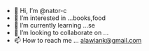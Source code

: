 - 👋 Hi, I’m @nator-c
- 👀 I’m interested in ...books,food
- 🌱 I’m currently learning ...se
- 💞️ I’m looking to collaborate on ...
- 📫 How to reach me ... alawiank@gmail.com

<!---
nator-c/nator-c is a ✨ special ✨ repository because its `README.md` (this file) appears on your GitHub profile.
You can click the Preview link to take a look at your changes.
--->
